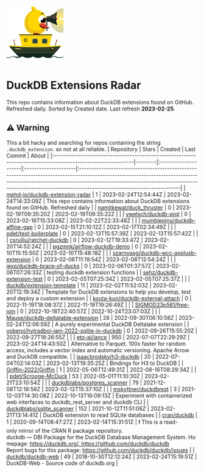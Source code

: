![DuckDB Extensions Radar](/img/duckdb_extension_radar.png?raw=true)
# DuckDB Extensions Radar

This repo contains information about DuckDB extensions found on GitHub. Refreshed daily. Sorted by Created date. 
 Last refresh **2023-02-25**.
## ⚠️ Warning
 This a bit hacky and searching for repos containing the string `.duckdb_extension`. so not at all reliable.
| Repository                                                                                                    |   Stars | Created              | Last Commit          | About                                                                                                                                                                                                                                                                              |
|:--------------------------------------------------------------------------------------------------------------|--------:|:---------------------|:---------------------|:-----------------------------------------------------------------------------------------------------------------------------------------------------------------------------------------------------------------------------------------------------------------------------------|
| [mehd-io/duckdb-extension-radar](https://github.com/mehd-io/duckdb-extension-radar)                           |       1 | 2023-02-24T12:54:44Z | 2023-02-24T14:33:09Z | This repo contains information about DuckDB extensions found on GitHub. Refreshed daily                                                                                                                                                                                            |
| [namitkewat/duck_thruster](https://github.com/namitkewat/duck_thruster)                                       |       0 | 2023-02-19T09:35:20Z | 2023-02-19T09:35:22Z |                                                                                                                                                                                                                                                                                    |
| [ywelsch/duckdb-prql](https://github.com/ywelsch/duckdb-prql)                                                 |       0 | 2023-02-16T15:33:08Z | 2023-02-22T22:33:48Z |                                                                                                                                                                                                                                                                                    |
| [mumblepins/duckdb-affine-gap](https://github.com/mumblepins/duckdb-affine-gap)                               |       0 | 2023-02-15T21:10:12Z | 2023-02-17T02:34:49Z |                                                                                                                                                                                                                                                                                    |
| [pdet/test-boilerplate](https://github.com/pdet/test-boilerplate)                                             |       0 | 2023-02-13T15:57:39Z | 2023-02-13T15:57:42Z |                                                                                                                                                                                                                                                                                    |
| [csruiliu/ratchet-duckdb](https://github.com/csruiliu/ratchet-duckdb)                                         |       0 | 2023-02-12T19:33:47Z | 2023-02-20T14:52:24Z |                                                                                                                                                                                                                                                                                    |
| [pgzmnk/airflow-duckdb-demo](https://github.com/pgzmnk/airflow-duckdb-demo)                                   |       0 | 2023-02-10T15:15:50Z | 2023-02-10T15:48:18Z |                                                                                                                                                                                                                                                                                    |
| [szarnyasg/duckdb-wcc-axplusb-extension](https://github.com/szarnyasg/duckdb-wcc-axplusb-extension)           |       0 | 2023-02-06T11:19:54Z | 2023-02-08T12:54:24Z |                                                                                                                                                                                                                                                                                    |
| [jexp/duckdb-brace-of-ducks](https://github.com/jexp/duckdb-brace-of-ducks)                                   |       0 | 2023-02-06T01:37:57Z | 2023-02-06T07:26:33Z | testing duckdb extension functions                                                                                                                                                                                                                                                 |
| [sehz/duckdb-extension-test](https://github.com/sehz/duckdb-extension-test)                                   |       0 | 2023-02-05T07:25:34Z | 2023-02-05T07:25:37Z |                                                                                                                                                                                                                                                                                    |
| [duckdb/extension-template](https://github.com/duckdb/extension-template)                                     |      11 | 2023-02-02T11:52:03Z | 2023-02-20T12:19:34Z | Template for DuckDB extensions to help you develop, test and deploy a custom extension                                                                                                                                                                                             |
| [kouta-kun/duckdb-external-attach](https://github.com/kouta-kun/duckdb-external-attach)                       |       0 | 2022-11-19T18:08:37Z | 2022-11-19T19:26:49Z |                                                                                                                                                                                                                                                                                    |
| [SIGMOD23p561/free-join](https://github.com/SIGMOD23p561/free-join)                                           |       0 | 2022-10-18T22:40:57Z | 2022-10-24T23:07:03Z |                                                                                                                                                                                                                                                                                    |
| [Mause/duckdb-deltatable-extension](https://github.com/Mause/duckdb-deltatable-extension)                     |      28 | 2022-09-30T06:10:58Z | 2023-02-24T12:06:59Z | A purely experimental DuckDB Deltalake extension                                                                                                                                                                                                                                   |
| [voberoi/hytradboi-jam-2022-sqlite-in-duckdb](https://github.com/voberoi/hytradboi-jam-2022-sqlite-in-duckdb) |       0 | 2022-09-26T15:55:20Z | 2022-09-27T18:26:55Z |                                                                                                                                                                                                                                                                                    |
| [eto-ai/lance](https://github.com/eto-ai/lance)                                                               |     950 | 2022-07-07T22:29:29Z | 2023-02-24T14:43:50Z | Alternative to Parquet. 100x faster for random access, includes a vector index and automatic versioning. Apache Arrow and DuckDB compatible.                                                                                                                                       |
| [isaacbrodsky/h3-duckdb](https://github.com/isaacbrodsky/h3-duckdb)                                           |      20 | 2022-07-04T02:14:03Z | 2023-02-13T19:35:25Z | Bindings for H3 to DuckDB                                                                                                                                                                                                                                                          |
| [Griffin-2022/Griffin](https://github.com/Griffin-2022/Griffin)                                               |       1 | 2022-05-06T12:49:31Z | 2022-08-16T08:29:34Z |                                                                                                                                                                                                                                                                                    |
| [pdet/Scrooge-McDuck](https://github.com/pdet/Scrooge-McDuck)                                                 |      53 | 2022-05-01T11:10:30Z | 2023-02-21T23:10:54Z |                                                                                                                                                                                                                                                                                    |
| [duckdblabs/postgres_scanner](https://github.com/duckdblabs/postgres_scanner)                                 |      79 | 2021-12-08T12:18:58Z | 2023-02-12T15:37:10Z |                                                                                                                                                                                                                                                                                    |
| [mskyttner/duckdbrest](https://github.com/mskyttner/duckdbrest)                                               |       3 | 2021-12-03T14:30:08Z | 2022-10-13T16:09:13Z | Experiment with containerized web interfaces to duckdb_rest_server and duckdb CLI                                                                                                                                                                                                  |
| [duckdblabs/sqlite_scanner](https://github.com/duckdblabs/sqlite_scanner)                                     |     152 | 2021-10-12T11:51:06Z | 2023-02-21T13:14:41Z | DuckDB extension to read SQLite databases                                                                                                                                                                                                                                          |
| [cran/duckdb](https://github.com/cran/duckdb)                                                                 |       1 | 2020-09-14T08:47:27Z | 2023-02-14T15:31:51Z | :exclamation: This is a read-only mirror of the CRAN R package repository.  duckdb — DBI Package for the DuckDB Database Management System. Homepage: https://duckdb.org/, https://github.com/duckdb/duckdb  Report bugs for this package: https://github.com/duckdb/duckdb/issues |
| [duckdb/duckdb-web](https://github.com/duckdb/duckdb-web)                                                     |      49 | 2018-10-30T12:12:24Z | 2023-02-24T15:19:51Z | DuckDB-Web - Source code of duckdb.org                                                                                                                                                                                                                                             |